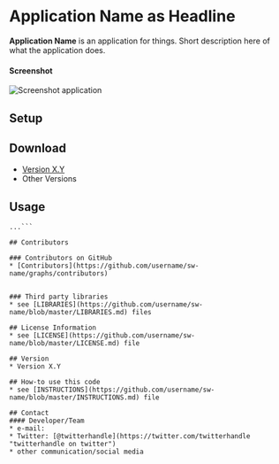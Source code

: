 Application Name as Headline
======
**Application Name** is an application for things. Short description here of what the application does.

#### Screenshot
![Screenshot application](http://url/screenshot-application.png "screenshot application")

## Setup
 ## Download
* [Version X.Y](https://github.com/username/sw-name/archive/master.zip)
* Other Versions

## Usage
```$ git clone https://github.com/username/software-project.git
...```

## Contributors

### Contributors on GitHub
* [Contributors](https://github.com/username/sw-name/graphs/contributors)


### Third party libraries
* see [LIBRARIES](https://github.com/username/sw-name/blob/master/LIBRARIES.md) files

## License Information
* see [LICENSE](https://github.com/username/sw-name/blob/master/LICENSE.md) file

## Version 
* Version X.Y

## How-to use this code
* see [INSTRUCTIONS](https://github.com/username/sw-name/blob/master/INSTRUCTIONS.md) file

## Contact
#### Developer/Team
* e-mail: 
* Twitter: [@twitterhandle](https://twitter.com/twitterhandle "twitterhandle on twitter")
* other communication/social media
